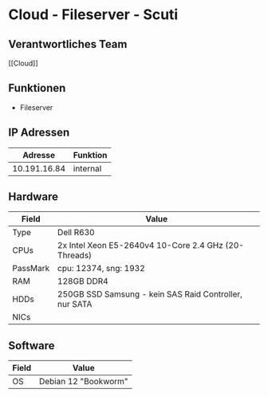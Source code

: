 # Cloud - Fileserver - Scuti
## Verantwortliches Team
[[Cloud]]
## Funktionen
- Fileserver
## IP Adressen

| Adresse      | Funktion |
| ------------ | -------- |
| 10.191.16.84 | internal |
## Hardware

| Field    | Value                                                  |
| -------- | ------------------------------------------------------ |
| Type     | Dell R630                                              |
| CPUs     | 2x Intel Xeon E5-2640v4 10-Core 2.4 GHz (20-Threads)   |
| PassMark | cpu: 12374, sng: 1932                                  |
| RAM      | 128GB DDR4                                             |
| HDDs     | 250GB SSD Samsung - kein SAS Raid Controller, nur SATA |
| NICs     |                                                        |
## Software

| Field | Value                |
| ----- | -------------------- |
| OS    | Debian 12 "Bookworm" |
